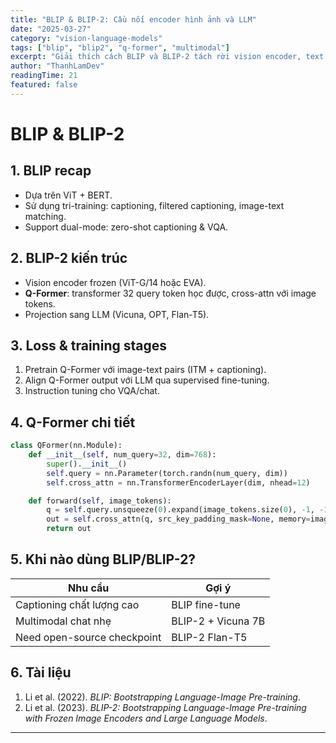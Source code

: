 ```yaml
---
title: "BLIP & BLIP-2: Cầu nối encoder hình ảnh và LLM"
date: "2025-03-27"
category: "vision-language-models"
tags: ["blip", "blip2", "q-former", "multimodal"]
excerpt: "Giải thích cách BLIP và BLIP-2 tách rời vision encoder, text encoder và LLM; phân tích Q-Former, captioning, VQA và các trick fine-tuning."
author: "ThanhLamDev"
readingTime: 21
featured: false
---
```


# BLIP & BLIP-2

## 1. BLIP recap

- Dựa trên ViT + BERT.
- Sử dụng tri-training: captioning, filtered captioning, image-text matching.
- Support dual-mode: zero-shot captioning & VQA.

## 2. BLIP-2 kiến trúc

- Vision encoder frozen (ViT-G/14 hoặc EVA).
- **Q-Former**: transformer 32 query token học được, cross-attn với image tokens.
- Projection sang LLM (Vicuna, OPT, Flan-T5).

## 3. Loss & training stages

1. Pretrain Q-Former với image-text pairs (ITM + captioning).
2. Align Q-Former output với LLM qua supervised fine-tuning.
3. Instruction tuning cho VQA/chat.

## 4. Q-Former chi tiết

```python
class QFormer(nn.Module):
    def __init__(self, num_query=32, dim=768):
        super().__init__()
        self.query = nn.Parameter(torch.randn(num_query, dim))
        self.cross_attn = nn.TransformerEncoderLayer(dim, nhead=12)

    def forward(self, image_tokens):
        q = self.query.unsqueeze(0).expand(image_tokens.size(0), -1, -1)
        out = self.cross_attn(q, src_key_padding_mask=None, memory=image_tokens)
        return out
```

## 5. Khi nào dùng BLIP/BLIP-2?

| Nhu cầu | Gợi ý |
|---------|-------|
| Captioning chất lượng cao | BLIP fine-tune |
| Multimodal chat nhẹ | BLIP-2 + Vicuna 7B |
| Need open-source checkpoint | BLIP-2 Flan-T5 |

## 6. Tài liệu

1. Li et al. (2022). *BLIP: Bootstrapping Language-Image Pre-training*.
2. Li et al. (2023). *BLIP-2: Bootstrapping Language-Image Pre-training with Frozen Image Encoders and Large Language Models*.

---

<script src="/assets/js/katex-init.js"></script>
